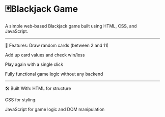 <h1>🃏Blackjack Game</h1>
A simple web-based Blackjack game built using HTML, CSS, and JavaScript.
<hr>
🎯 Features:
Draw random cards (between 2 and 11)

Add up card values and check win/loss

Play again with a single click

Fully functional game logic without any backend

<hr>
🛠️ Built With:
HTML for structure

CSS for styling

JavaScript for game logic and DOM manipulation
